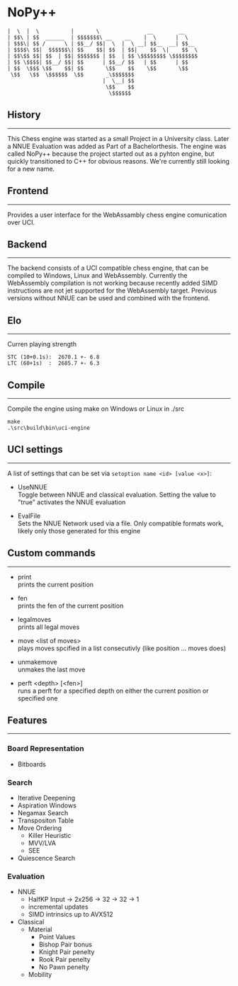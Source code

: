 # NoPy++
```__    __            _______                                
|  \  |  \          |       \               __        __    
| $$\ | $$  ______  | $$$$$$$\ __    __    |  \      |  \   
| $$$\| $$ /      \ | $$__/ $$|  \  |  \ __| $$__  __| $$__ 
| $$$$\ $$|  $$$$$$\| $$    $$| $$  | $$|    $$  \|    $$  \
| $$\$$ $$| $$  | $$| $$$$$$$ | $$  | $$ \$$$$$$$$ \$$$$$$$$
| $$ \$$$$| $$__/ $$| $$      | $$__/ $$   | $$      | $$   
| $$  \$$$ \$$    $$| $$       \$$    $$    \$$       \$$   
 \$$   \$$  \$$$$$$  \$$       _\$$$$$$$                    
                              |  \__| $$                    
                               \$$    $$                    
                                \$$$$$$               
```

## History
---
This Chess engine was started as a small Project in a University class. Later a NNUE Evaluation was added as Part of a Bachelorthesis. The engine was called NoPy++ because the project started out as a pyhton engine, but quickly transitioned to C++ for obvious reasons. We're currently still looking for a new name.

## Frontend
---
Provides a user interface for the WebAssambly chess engine comunication over UCI.

## Backend
---
The backend consists of a UCI compatible chess engine, that can be compiled to Windows, Linux and WebAssembly. Currently the WebAssembly compilation is not working because recently added SIMD instructions are not jet supported for the WebAssembly target. Previous versions without NNUE can be used and combined with the frontend.

## Elo
---
Curren playing strength

```
STC (10+0.1s):  2670.1 +- 6.8
LTC (60+1s)  :  2685.7 +- 6.3
```
## Compile
---
Compile the engine using make on Windows or Linux in ./src

```
make
.\src\build\bin\uci-engine
```

## UCI settings
---
A list of settings that can be set via `setoption name <id> [value <x>]`:

* UseNNUE\
  Toggle between NNUE and classical evaluation. Setting the value to "true" activates the NNUE evaluation

* EvalFile\
  Sets the NNUE Network used via a file. Only compatible formats work, likely only those generated for this engine
## Custom commands
---
* print\
  prints the current position

* fen\
  prints the fen of the current position

* legalmoves\
  prints all legal moves

* move \<list of moves\>\
  plays moves spcified in a list consecutivly (like position ... moves does)

* unmakemove\
  unmakes the last move

* perft \<depth\> [\<fen\>]\
  runs a perft for a specified depth on either the current position or specified one

## Features
---
### Board Representation

* Bitboards

### Search

* Iterative Deepening
* Aspiration Windows
* Negamax Search
* Transpositon Table
* Move Ordering
  * Killer Heuristic
  * MVV/LVA
  * SEE
* Quiescence Search

### Evaluation

* NNUE
  * HalfKP Input -> 2x256 -> 32 -> 32 -> 1
  * incremental updates
  * SIMD intrinsics up to AVX512
* Classical
  * Material
    * Point Values
    * Bishop Pair bonus
    * Knight Pair penelty
    * Rook Pair penelty
    * No Pawn penelty
  * Mobility